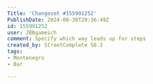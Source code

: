 ```yaml
---
Title: 'Changeset #155991252'
PublishDate: 2024-08-30T20:36:49Z
id: 155991252
user: JBBgameich
comment: Specify which way leads up for steps
created_by: StreetComplete 58.2
tags:
- Montenegro
- Bar

---
```

